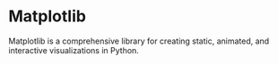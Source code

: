 # Matplotlib  
Matplotlib is a comprehensive library for creating static, animated, and interactive visualizations in Python.